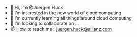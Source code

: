 - 👋 Hi, I’m @Juergen Huck
- 👀 I’m interested in the new world of cloud computing
- 🌱 I’m currently learning all things around cloud computing
- 💞️ I’m looking to collaborate on ...
- 📫 How to reach me : juergen.huck@allianz.com

<!---
JuergenHuck/JuergenHuck is a ✨ special ✨ repository because its `README.md` (this file) appears on your GitHub profile.
You can click the Preview link to take a look at your changes.
--->
